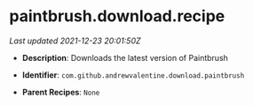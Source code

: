 # paintbrush.download.recipe

_Last updated 2021-12-23 20:01:50Z_

- **Description**: Downloads the latest version of Paintbrush

- **Identifier**: `com.github.andrewvalentine.download.paintbrush`

- **Parent Recipes**: `None`
